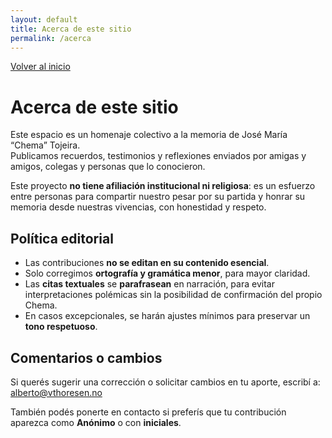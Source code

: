 ```yaml
---
layout: default
title: Acerca de este sitio
permalink: /acerca
---
```


<p>
  <a class="cta" href="{{ '/' | relative_url }}">Volver al inicio</a>
</p>

# Acerca de este sitio

Este espacio es un homenaje colectivo a la memoria de José María “Chema” Tojeira.  
Publicamos recuerdos, testimonios y reflexiones enviados por amigas y amigos, colegas y personas que lo conocieron.  

Este proyecto **no tiene afiliación institucional ni religiosa**: es un esfuerzo entre personas para compartir nuestro pesar por su partida y honrar su memoria desde nuestras vivencias, con honestidad y respeto.

## Política editorial

- Las contribuciones **no se editan en su contenido esencial**.  
- Solo corregimos **ortografía y gramática menor**, para mayor claridad.  
- Las **citas textuales** se **parafrasean** en narración, para evitar interpretaciones polémicas sin la posibilidad de confirmación del propio Chema.  
- En casos excepcionales, se harán ajustes mínimos para preservar un **tono respetuoso**.

## Comentarios o cambios

Si querés sugerir una corrección o solicitar cambios en tu aporte, escribí a:  
<a href="mailto:alberto@vthoresen.no">alberto@vthoresen.no</a>

También podés ponerte en contacto si preferís que tu contribución aparezca como **Anónimo** o con **iniciales**.

